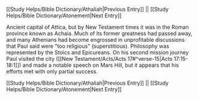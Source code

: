 [[Study Helps/Bible Dictionary/Athaliah|Previous Entry]]  ||  [[Study Helps/Bible Dictionary/Atonement|Next Entry]]

 Ancient capital of Attica, but by New Testament times it was in the Roman province known as Achaia. Much of its former greatness had passed away, and many Athenians had become engrossed in unprofitable discussions that Paul said were "too religious" (superstitious). Philosophy was represented by the Stoics and Epicureans. On his second mission journey Paul visited the city ([[New Testament/Acts/Acts 17#^verse-15|Acts 17:15-18:1]]) and made a notable speech on Mars Hill, but it appears that his efforts met with only partial success.

[[Study Helps/Bible Dictionary/Athaliah|Previous Entry]]  ||  [[Study Helps/Bible Dictionary/Atonement|Next Entry]]